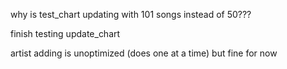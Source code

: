 why is test_chart updating with 101 songs instead of 50???

finish testing update_chart

artist adding is unoptimized (does one at a time) but fine for now
